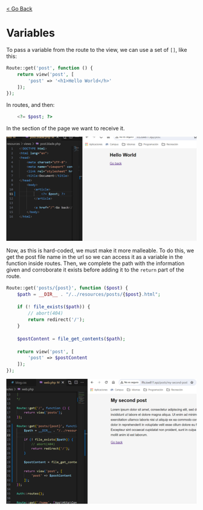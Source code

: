 [< Go Back](../README.md)

# Variables

To pass a variable from the route to the view, we can use a set of `[]`, like this:

```php
Route::get('post', function () {
    return view('post', [
        'post' => '<h1>Hello World</h>'
    ]);
});
```

In routes, and then:

```php
    <?= $post; ?>
```

In the section of the page we want to receive it.

![browser image](./images/image03.png)

Now, as this is hard-coded, we must make it more malleable.
To do this, we get the post file name in the url so we can access it as a variable in the function inside routes.
Then, we complete the path with the information given and corroborate it exists before adding it to the `return` part of the route.

```php
Route::get('posts/{post}', function ($post) {
    $path = __DIR__ . "/../resources/posts/{$post}.html";

    if (! file_exists($path)) {
        // abort(404)
        return redirect('/');
    }

    $postContent = file_get_contents($path);

    return view('post', [
        'post' => $postContent
    ]);
});
```
![browser image](./images/image04.png)


